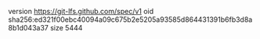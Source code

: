 version https://git-lfs.github.com/spec/v1
oid sha256:ed321f00ebc40094a09c675b2e5205a93585d864431391b6fb3d8a8b1d043a37
size 5444
